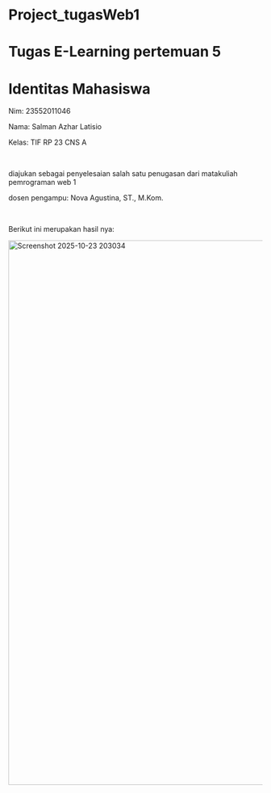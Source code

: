 # Project_tugasWeb1 
# Tugas E-Learning pertemuan 5
<h1>Identitas Mahasiswa</h1>
<p>Nim: 23552011046</p>
<p>Nama: Salman Azhar Latisio</p>
<p>Kelas: TIF RP 23 CNS A</p>
<br>
<p>diajukan sebagai penyelesaian salah satu penugasan dari matakuliah pemrograman web 1</p>
<p>dosen pengampu: Nova Agustina, ST., M.Kom.</p> 
<br> 
<p>Berikut ini merupakan hasil nya: </p>
<img width="1919" height="1079" alt="Screenshot 2025-10-23 203034" src="https://github.com/user-attachments/assets/bf3b36ca-1f19-4d0a-8464-c7d11e3af82a" />
